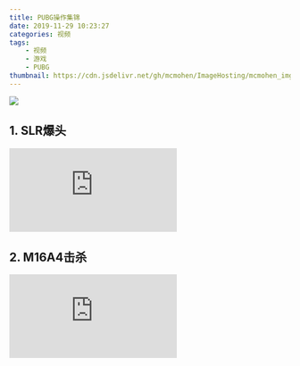 ```yaml
---
title: PUBG操作集锦
date: 2019-11-29 10:23:27
categories: 视频
tags:
	- 视频
	- 游戏
	- PUBG
thumbnail: https://cdn.jsdelivr.net/gh/mcmohen/ImageHosting/mcmohen_imgtimg.jpg
---
```


![](https://cdn.jsdelivr.net/gh/mcmohen/ImageHosting/mcmohen_imglogo_b.png)

<!-- more -->



## 1. SLR爆头

<iframe id="dogePlayerFrame" src="https://player.dogecloud.com/web/player.html?vcode=3c19a336010b31c2&userId=725&autoPlay=false&inFrame=true" allowfullscreen="true" msallowfullscreen="true" webkitallowfullscreen="true" mozallowfullscreen="true" oallowfullscreen="true" allowtransparency="true" scrolling="no" frameborder="0" allow="accelerometer; autoplay; encrypted-media; gyroscope; picture-in-picture; fullscreen" referrerPolicy="unsafe-url"></iframe>


## 2. M16A4击杀

<iframe id="dogePlayerFrame" src="https://player.dogecloud.com/web/player.html?vcode=90668ab4ac341595&userId=725&autoPlay=false&inFrame=true" allowfullscreen="true" msallowfullscreen="true" webkitallowfullscreen="true" mozallowfullscreen="true" oallowfullscreen="true" allowtransparency="true" scrolling="no" frameborder="0" allow="accelerometer; autoplay; encrypted-media; gyroscope; picture-in-picture; fullscreen" referrerPolicy="unsafe-url"></iframe>
<!--
<html>
<body>

<video src="http://share.mcmohen.top/?/%E8%A7%86%E9%A2%91/SLR.mp4" width="350" height="200" controls="controls">
您的浏览器不支持 video 标签。
</video>
</body>
</html>
-->








